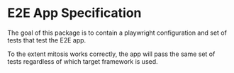 # E2E App Specification

The goal of this package is to contain a playwright configuration and set of
tests that test the E2E app.

To the extent mitosis works correctly, the app will pass the same set of tests
regardless of which target framework is used.
